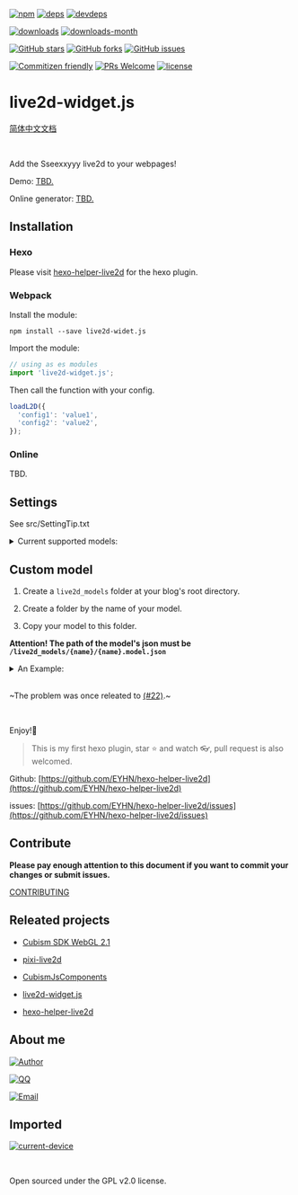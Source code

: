 [![npm][npm]][npm-url]
[![deps][deps]][deps-url]
[![devdeps][devdeps]][devdeps-url]

[![downloads][downloads]][downloads-url]
[![downloads-month][downloads-month]][downloads-month-url]

[![GitHub stars][GitHub stars]][GitHub stars-url]
[![GitHub forks][GitHub forks]][GitHub forks-url]
[![GitHub issues][GitHub issues]][GitHub issues-url]

[![Commitizen friendly][Commitizen friendly]][Commitizen friendly-url]
[![PRs Welcome][PRs Welcome]][PRs Welcome-url]
[![license][license]][license-url]


# live2d-widget.js

[简体中文文档](./README.zh-CN.md)

<br>

Add the Sseexxyyy live2d to your webpages!

Demo: [TBD.](javascript:void(0);)

Online generator: [TBD.](javascript:void(0);)


## Installation

### Hexo

Please visit [hexo-helper-live2d](https://github.com/EYHN/hexo-helper-live2d) for the hexo plugin.

### Webpack

Install the module:

```
npm install --save live2d-widet.js
```

Import the module:

```js
// using as es modules
import 'live2d-widget.js';
```

Then call the function with your config.

```js
loadL2D({
  'config1': 'value1',
  'config2': 'value2',
});
```

### Online

TBD.

## Settings

See src/SettingTip.txt

<details><summary>Current supported models:</summary><br>

  - `chitose`
  - `Epsilon2.1`
  - `Gantzert_Felixander`
  - `haru01`
  - `haru02`
  - `haruto`
  - `hibiki`
  - `hijiki`
  - `izumi`
  - `koharu`
  - `miku`
  - `nico`
  - `ni-j`
  - `nipsilon`
  - `nito`
  - `shizuku`
  - `tororo`
  - `tsumiki`
  - `Unitychan`
  - `wanko`
  - `z16`

</details>

## Custom model

1. Create a `live2d_models` folder at your blog's root directory.

2. Create a folder by the name of your model.

3. Copy your model to this folder.

**Attention! The path of the model's json must be  `/live2d_models/{name}/{name}.model.json`**

<details><summary>An Example:</summary><br>

Your model is named `mymiku`.

Then, create a folder at  `/` (Which should exists `_config.yml` 、`sources` 、 `themes` ) named `mymiku`.

Copy your model to `/live2d_models/mymiku/`.

Up to now, there should be `mymiku.model.json` in the directory of `/live2d_models/mymiku/`.

</details>

<br>~The problem was once releated to [(#22)](https://github.com/EYHN/hexo-helper-live2d/issues/22).~

<br>

Enjoy!:beer:

> This is my first hexo plugin, star :star: and watch :eyeglasses:, pull request is also welcomed.

Github: [https://github.com/EYHN/hexo-helper-live2d](https://github.com/EYHN/hexo-helper-live2d)

issues: [https://github.com/EYHN/hexo-helper-live2d/issues](https://github.com/EYHN/hexo-helper-live2d/issues)


## Contribute

**Please pay enough attention to this document if you want to commit your changes or submit issues.**

[CONTRIBUTING](./CONTRIBUTING.md)

## Releated projects

- [Cubism SDK WebGL 2.1](http://sites.cybernoids.jp/cubism-sdk2_e/webgl2-1)

- [pixi-live2d](https://github.com/avgjs/pixi-live2d)

- [CubismJsComponents](https://github.com/Live2D/CubismJsComponents)

- [live2d-widget.js](https://github.com/xiazeyu/live2d-widget.js)

- [hexo-helper-live2d](https://github.com/EYHN/hexo-helper-live2d)


## About me

[![Author][author]][author-url]

[![QQ][qq]][qq-url]

[![Email][email]][email-url]


## Imported

[![current-device][current-device]][current-device-url]

<br>

Open sourced under the GPL v2.0 license.

[npm]: https://badge.fury.io/js/hexo-helper-live2d.svg?label=hexo-helper-live2d
[npm-url]: https://www.npmjs.com/package/hexo-helper-live2d

[deps]: https://img.shields.io/david/EYHN/hexo-helper-live2d.svg
[deps-url]: javascript:void(0);

[devdeps]:  https://img.shields.io/david/dev/EYHN/hexo-helper-live2d.svg
[devdeps-url]: javascript:void(0);

[license]: https://img.shields.io/github/license/EYHN/hexo-helper-live2d.svg
[license-url]: https://github.com/EYHN/hexo-helper-live2d/blob/master/LICENSE

[PRs Welcome]: https://img.shields.io/badge/PRs-welcome-brightgreen.svg?style=flat-square
[PRs Welcome-url]: http://makeapullrequest.com

[downloads]:  https://img.shields.io/npm/dt/hexo-helper-live2d.svg
[downloads-url]: https://www.npmjs.com/package/hexo-helper-live2d

[downloads-month]: https://img.shields.io/npm/dm/hexo-helper-live2d.svg
[downloads-month-url]: https://www.npmjs.com/package/hexo-helper-live2d

[Commitizen friendly]: https://img.shields.io/badge/commitizen-friendly-brightgreen.svg
[Commitizen friendly-url]: http://commitizen.github.io/cz-cli/

[GitHub stars]: https://img.shields.io/github/stars/EYHN/hexo-helper-live2d.svg
[GitHub stars-url]: https://github.com/EYHN/hexo-helper-live2d/stargazers

[GitHub forks]: https://img.shields.io/github/forks/EYHN/hexo-helper-live2d.svg
[GitHub forks-url]: https://github.com/EYHN/hexo-helper-live2d/network

[GitHub issues]: https://img.shields.io/github/issues/EYHN/hexo-helper-live2d.svg
[GitHub issues-url]: https://github.com/EYHN/hexo-helper-live2d/issues

[author]: https://img.shields.io/badge/author-cneyhn-green.svg
[author-url]: https://delusion.coding.me/

[qq]: https://img.shields.io/badge/QQ-1106996185-blue.svg
[qq-url]: http://wpa.qq.com/msgrd?v=3&uin=&site=qq&menu=yes

[email]: https://img.shields.io/badge/Emali%20me-cneyhn@gmail.com-green.svg
[email-url]: mailto:cneyhn@gmail.com

[current-device]: https://img.shields.io/npm/v/current-device.svg?label=current-device
[current-device-url]: https://github.com/matthewhudson/current-device
